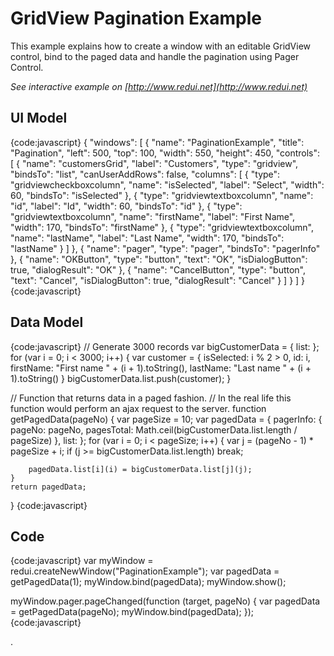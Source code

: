 # GridView Pagination Example

This example explains how to create a window with an editable GridView control, bind to the paged data and handle the pagination using Pager Control.

_See interactive example on [http://www.redui.net](http://www.redui.net)_

## UI Model

{code:javascript}
{
    "windows": [
        {
            "name": "PaginationExample",
            "title": "Pagination",
            "left": 500,
            "top": 100,
            "width": 550,
            "height": 450,
            "controls": [
                {
                    "name": "customersGrid",
                    "label": "Customers",
                    "type": "gridview",
                    "bindsTo": "list",
                    "canUserAddRows": false,
                    "columns": [
                        {
                            "type": "gridviewcheckboxcolumn",
                            "name": "isSelected",
                            "label": "Select",
                            "width": 60,
                            "bindsTo": "isSelected"
                        },
                        {
                            "type": "gridviewtextboxcolumn",
                            "name": "id",
                            "label": "Id",
                            "width": 60,
                            "bindsTo": "id"
                        },
                        {
                            "type": "gridviewtextboxcolumn",
                            "name": "firstName",
                            "label": "First Name",
                            "width": 170,
                            "bindsTo": "firstName"
                        },
                        {
                            "type": "gridviewtextboxcolumn",
                            "name": "lastName",
                            "label": "Last Name",
                            "width": 170,
                            "bindsTo": "lastName"
                        }
                    ]
                },
                {
                    "name": "pager",
                    "type": "pager",
                    "bindsTo": "pagerInfo"
                },
                {
                    "name": "OKButton",
                    "type": "button",
                    "text": "OK",
                    "isDialogButton": true,
                    "dialogResult": "OK"
                },
                {
                    "name": "CancelButton",
                    "type": "button",
                    "text": "Cancel",
                    "isDialogButton": true,
                    "dialogResult": "Cancel"
                }
            ]
        }
    ]
}
{code:javascript}

## Data Model

{code:javascript}
// Generate 3000 records
var bigCustomerData = { list: []() };
for (var i = 0; i < 3000; i++) {
	var customer = {
		isSelected: i % 2 > 0,
		id: i,
		firstName: "First name " + (i + 1).toString(),
		lastName: "Last name " + (i + 1).toString()
	}
	bigCustomerData.list.push(customer);
}

// Function that returns data in a paged fashion.
// In the real life this function would perform an ajax request to the server.
function getPagedData(pageNo) {
	var pageSize = 10;
	var pagedData = {
		pagerInfo: {
			pageNo: pageNo,
			pagesTotal: Math.ceil(bigCustomerData.list.length / pageSize)
		},
		list: []()
	};
	for (var i = 0; i < pageSize; i++) {
		var j = (pageNo - 1) * pageSize + i;
		if (j >= bigCustomerData.list.length)
			break;

		pagedData.list[i](i) = bigCustomerData.list[j](j);
	}
	return pagedData;
}
{code:javascript}

## Code

{code:javascript}
var myWindow = redui.createNewWindow("PaginationExample");
var pagedData = getPagedData(1);
myWindow.bind(pagedData);
myWindow.show();

myWindow.pager.pageChanged(function (target, pageNo) {
	var pagedData = getPagedData(pageNo);
	myWindow.bind(pagedData);
});
{code:javascript}


.